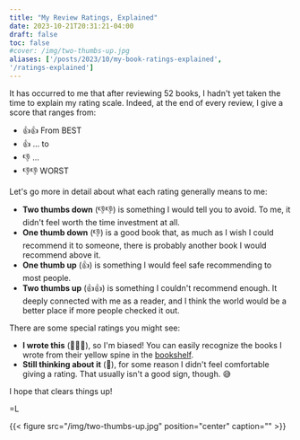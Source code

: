 ```yaml
---
title: "My Review Ratings, Explained"
date: 2023-10-21T20:31:21-04:00
draft: false
toc: false
#cover: /img/two-thumbs-up.jpg
aliases: ['/posts/2023/10/my-book-ratings-explained',
'/ratings-explained']
---
```


It has occurred to me that after reviewing 52 books, I hadn't yet taken the
time to explain my rating scale. Indeed, at the end of every review, I
give a score that ranges from:

- 👍👍 From BEST
- 👍   ... to
- 👎   ...
- 👎👎 WORST

Let's go more in detail about what each rating generally means to me:

- **Two thumbs down** (👎👎) is something I would tell you to avoid. To me, it didn't feel worth the time investment at all.
- **One thumb down** (👎) is a good book that, as much as I wish I could recommend it
  to someone, there is probably another book I would recommend above it.
- **One thumb up** (👍) is something I would feel safe recommending to most people.
- **Two thumbs up** (👍👍) is something I couldn't recommend enough. It deeply connected with me
  as a reader, and I think the world would be a better place if more
  people checked it out.

There are some special ratings you might see:

- **I wrote this** (🙋🏻‍♂️), so I'm biased! You can easily
  recognize the books I wrote from their yellow spine in the
  [bookshelf](/bookshelf).
- **Still thinking about it** (:thinking:), for some reason I didn't feel comfortable
  giving a rating. That usually isn't a good sign, though. 😅

I hope that clears things up!

=L

{{< figure src="/img/two-thumbs-up.jpg" position="center" caption="" >}}
